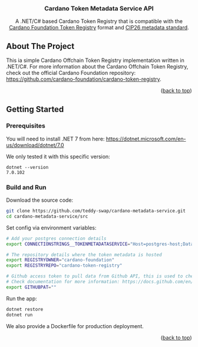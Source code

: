 <!-- Improved compatibility of back to top link: See: https://github.com/othneildrew/Best-README-Template/pull/73 -->
<a name="readme-top"></a>
<!--
*** Thanks for checking out the Best-README-Template. If you have a suggestion
*** that would make this better, please fork the repo and create a pull request
*** or simply open an issue with the tag "enhancement".
*** Don't forget to give the project a star!
*** Thanks again! Now go create something AMAZING! :D
-->


<!-- PROJECT LOGO -->
<br />
<div align="center">

  <h3 align="center">Cardano Token Metadata Service API</h3>

  <p align="center">
    A .NET/C# based Cardano Token Registry that is compatible with the <a href="https://github.com/cardano-foundation/cardano-token-registry" target="_blank">Cardano Foundation Token Registry</a> format and <a href="https://github.com/cardano-foundation/CIPs/tree/master/CIP-0026">CIP26 metadata standard</a>.
  </p>
</div>



<!-- ABOUT THE PROJECT -->
## About The Project

This ia simple Cardano Offchain Token Registry implementation written in .NET/C#. For more information about the Cardano Offchain Token Registry, check out the official Cardano Foundation repository: https://github.com/cardano-foundation/cardano-token-registry.

<p align="right">(<a href="#readme-top">back to top</a>)</p>


<!-- GETTING STARTED -->
## Getting Started

### Prerequisites

You will need to install .NET 7 from here: https://dotnet.microsoft.com/en-us/download/dotnet/7.0

We only tested it with this specific version:
```
dotnet --version
7.0.102
```

### Build and Run

Download the source code:

```bash
git clone https://github.com/teddy-swap/cardano-metadata-service.git
cd cardano-metadata-service/src
```

Set config via environment variables:

```bash
# Add your postgres connection details
export CONNECTIONSTRINGS__TOKENMETADATASERVICE="Host=postgres-host;Database=postgres;Username=postgres;Password=postgres;Port=5432"

# The repository details where the token metadata is hosted
export REGISTRYOWNER="cardano-foundation"
export REGISTRYREPO="cardano-token-registry"

# Github access token to pull data from Github API, this is used to check for new commits in the token metadata repository
# Check documentation for more information: https://docs.github.com/en/authentication/keeping-your-account-and-data-secure/creating-a-personal-access-token
export GITHUBPAT=""
```

Run the app:

```bash
dotnet restore
dotnet run
```

We also provide a Dockerfile for production deployment.

<p align="right">(<a href="#readme-top">back to top</a>)</p>


